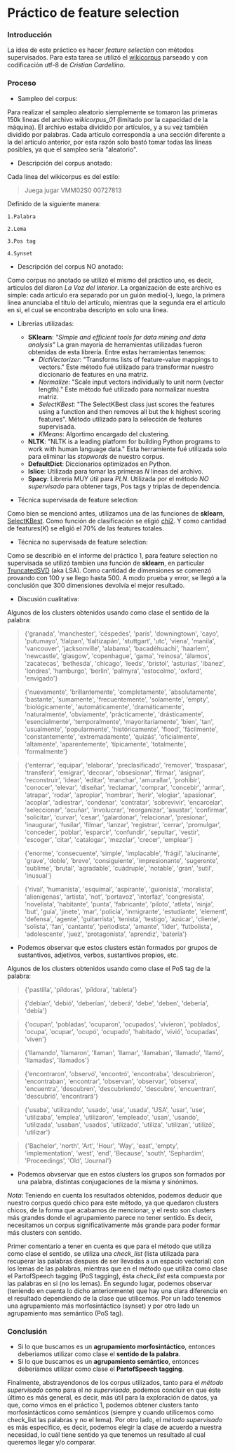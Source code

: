 # Práctico de feature selection

### Introducción

La idea de este práctico es hacer *feature selection* con métodos supervisados.
Para esta tarea se utilizó el [wikicorpus](https://cs.famaf.unc.edu.ar/~ccardellino/resources/wikicorpus/es/) parseado y con codificación utf-8 de *Cristian Cardellino*.

### Proceso
* Sampleo del corpus:

Para realizar el sampleo aleatorio siemplemente se tomaron las primeras 150k lineas del archivo *wikicorpus_01* (limitado por la capacidad de la máquina). El archivo estaba dividido por artículos, y a su vez también dividido por palabras. Cada artículo correspondía a una sección diferente a la del artículo anterior, por esta razón solo bastó tomar todas las lineas posibles, ya que el sampleo sería "aleatorio".
* Descripción del corpus anotado:

Cada linea del wikicorpus es del estilo:

>Juega jugar VMM02S0 00727813

Definido de la siguiente manera:

    1.Palabra

    2.Lema

    3.Pos tag

    4.Synset

    
* Descripción del corpus NO anotado:

Como corpus no anotado se utilizó el mismo del práctico uno, es decir, articulos del diaron *La Voz del Interior*.
La organización de este archivo es simple: cada artículo era separado por un guión medio(-), luego, la primera linea anunciaba el título del artículo, mientras que la segunda era el artículo en si, el cual se encontraba descripto en solo una linea.

* Librerías utilizadas:
    - __SKlearn__: *"Simple and efficient tools for data mining and data analysis"*
    La gran mayoría de herramientas utilizadas fueron obtenidas de esta librería. Entre estas herramientas tenemos:
        - *DictVectorizer*: "Transforms lists of feature-value mappings to vectors." Este método fué utilizado para transformar nuestro diccionario de features en una matriz.
        - *Normalize*: "Scale input vectors individually to unit norm (vector length)." Este método fué utilizado para normalizar nuestra matriz.
        - *SelectKBest*: "The SelectKBest class just scores the features using a function and then removes all but the k highest scoring features". Método utilizado para la selección de features supervisada.
        - *KMeans*: Algortimo encargado del clustering.
    - __NLTK__: "NLTK is a leading platform for building Python programs to work with human language data." Esta herramiente fué utilizada solo para eliminar las *stopwords* de nuestro corpus.
    - __DefaultDict__: Diccionarios optimizados en Python.
    - __Islice__: Utilizada para tomar las primeras *N* lineas del archivo.
    - __Spacy__: Libreria MUY útil para *PLN*. Utilizada por el método *NO supervisado* para obtener tags, Pos tags y triplas de dependencia.


* Técnica supervisada de feature selection:

Como bien se mencionó antes, utilizamos una de las funciones de __sklearn__, [SelectKBest](http://scikit-learn.org/stable/modules/generated/sklearn.feature_selection.SelectKBest.html#sklearn.feature_selection.SelectKBest).
Como función de clasificación se eligió [chi2](http://scikit-learn.org/stable/modules/generated/sklearn.feature_selection.chi2.html#sklearn.feature_selection.chi2). Y como cantidad de features(*K*) se eligió el 70% de las features totales.
* Técnica no supervisada de feature selection:

Como se describió en el informe del práctico 1, para feature selection no supervisada se utilizó tambien una función de __sklearn__, en particular [TruncatedSVD](http://scikit-learn.org/stable/modules/generated/sklearn.decomposition.TruncatedSVD.html) (aka LSA). Como cantidad de dimensiones se comenzó provando con 100 y se llego hasta 500. A modo prueba y error, se llegó a la conclusión que 300 dimensiones devolvía el mejor resultado.

* Discusión cualitativa:

Algunos de los clusters obtenidos usando como clase el sentido de la palabra:
>{'granada', 'manchester', 'céspedes', 'parís', 'downingtown', 'cayo', 'putumayo', 'tlalpan', 'tlaltizapán', 'stuttgart', 'utc', 'viena', 'manila', 'vancouver', 'jacksonville', 'alabama', 'bacadéhuachi', 'haarlem', 'newcastle', 'glasgow', 'copenhague', 'gama', 'reinosa', 'álamos', 'zacatecas', 'bethesda', 'chicago', 'leeds', 'bristol', 'asturias', 'ibanez', 'londres', 'hamburgo', 'berlin', 'palmyra', 'estocolmo', 'oxford', 'envigado'}

>{'nuevamente', 'brillantemente', 'completamente', 'absolutamente', 'bastante', 'sumamente', 'frecuentemente', 'solamente', 'empty', 'biológicamente', 'automáticamente', 'dramáticamente', 'naturalmente', 'obviamente', 'prácticamente', 'drásticamente', 'esencialmente', 'temporalmente', 'mayoritariamente', 'bien', 'tan', 'usualmente', 'popularmente', 'históricamente', 'flood', 'fácilmente', 'constantemente', 'extremadamente', 'quizás', 'oficialmente', 'altamente', 'aparentemente', 'típicamente', 'totalmente', 'formalmente'}

>{'enterrar', 'equipar', 'elaborar', 'preclasificado', 'remover', 'traspasar', 'transferir', 'emigrar', 'decorar', 'obsesionar', 'firmar', 'asignar', 'reconstruir', 'idear', 'editar', 'manchar', 'amurallar', 'prohibir', 'conocer', 'elevar', 'diseñar', 'reclamar', 'comprar', 'concebir', 'armar', 'atrapar', 'rodar', 'apropiar', 'nombrar', 'herir', 'elogiar', 'apasionar', 'acoplar', 'adiestrar', 'condenar', 'contratar', 'sobrevivir', 'encarcelar', 'seleccionar', 'acuñar', 'involucrar', 'reorganizar', 'asustar', 'confirmar', 'solicitar', 'curvar', 'cesar', 'galardonar', 'relacionar', 'presionar', 'inaugurar', 'fusilar', 'filmar', 'lanzar', 'registrar', 'cerrar', 'promulgar', 'conceder', 'poblar', 'esparcir', 'confundir', 'sepultar', 'vestir', 'escoger', 'citar', 'catalogar', 'mezclar', 'crecer', 'emplear'}

>{'enorme', 'consecuente', 'simple', 'implacable', 'frágil', 'alucinante', 'grave', 'doble', 'breve', 'consiguiente', 'impresionante', 'sugerente', 'sublime', 'brutal', 'agradable', 'cuádruple', 'notable', 'gran', 'sutil', 'inusual'}

>{'rival', 'humanista', 'esquimal', 'aspirante', 'guionista', 'moralista', 'alienígenas', 'artista', 'not', 'portavoz', 'interfaz', 'congresista', 'novelista', 'habitante', 'punta', 'fabricante', 'piloto', 'atleta', 'ninja', 'but', 'guía', 'jinete', 'mar', 'policía', 'inmigrante', 'estudiante', 'element', 'defensa', 'agente', 'guitarrista', 'tenista', 'testigo', 'azúcar', 'cliente', 'solista', 'fan', 'cantante', 'periodista', 'amante', 'líder', 'futbolista', 'adolescente', 'juez', 'protagonista', 'aprendiz', 'batería'}

-   Podemos observar que estos clusters están formados por grupos de sustantivos, adjetivos, verbos, sustantivos propios, etc.

Algunos de los clusters obtenidos usando como clase el PoS tag de la palabra:

>{'pastilla', 'píldoras', 'píldora', 'tableta'}

>{'debían', 'debió', 'deberían', 'deberá', 'debe', 'deben', 'debería', 'debía'}

>{'ocupan', 'pobladas', 'ocuparon', 'ocupados', 'vivieron', 'poblados', 'ocupa', 'ocupar', 'ocupó', 'ocupado', 'habitado', 'vivió', 'ocupadas', 'viven'}

>{'llamando', 'llamaron', 'llaman', 'llamar', 'llamaban', 'llamado', 'llamó', 'llamadas', 'llamados'}

>{'encontraron', 'observó', 'encontró', 'encontraba', 'descubrieron', 'encontraban', 'encontrar', 'observan', 'observar', 'observa', 'encuentra', 'descubren', 'descubriendo', 'descubre', 'encuentran', 'descubrió', 'encontrará'}

>{'usaba', 'utilizando', 'usado', 'usa', 'usada', 'USA', 'usar', 'use', 'utilizaba', 'emplea', 'utilizaron', 'empleado', 'usan', 'usando', 'utilizada', 'usaban', 'usados', 'utilizado', 'utiliza', 'utilizan', 'utilizó', 'utilizar'}

>{'Bachelor', 'north', 'Art', 'Hour', 'Way', 'east', 'empty', 'implementation', 'west', 'end', 'Because', 'south', 'Sephardim', 'Proceedings', 'Old', 'Journal'}

-   Podemos obvservar que en estos clusters los grupos son formados por una palabra, distintas conjugaciones de la misma y sinónimos.

*Nota*: Teniendo en cuenta los resultados obtenidos, podemos deducir que nuestro corpus quedó chico para este método, ya que quedaron clusters chicos, de la forma que acabamos de mencionar, y el resto son clusters más grandes donde el agrupamiento parece no tener sentido. Es decir, necesitamos un corpus significativamente más grande para poder formar más clusters con sentido. 

Primer comentario a tener en cuenta es que para el método que utiliza como clase el sentido, se utiliza una *check_list* (lista utilizada para recuperar las palabras despues de ser llevadas a un espacio vectorial) con los lemas de las palabras, mientras que en el método que utiliza como clase el PartofSpeech tagging (PoS tagging), ésta *check_list* esta compuesta por las palabras en si (no los lemas).
En segundo lugar, podemos observar (teniendo en cuenta lo dicho anteriormente) que hay una clara diferencia en el resultado dependiendo de la clase que utilicemos. Por un lado tenemos una agrupamiento más morfosintáctico (synset) y por otro lado un agrupamiento mas semántico (PoS tag).

### Conclusión

* Si lo que buscamos es un __agrupamiento morfosintáctico__, entonces deberiamos utilizar como clase el __sentido de la palabra__.
* Si lo que buscamos es un __agrupamiento semántico__, entonces deberíamos utilizar como clase el __PartofSpeech tagging__.

Finalmente, abstrayendonos de los corpus utilizados, tanto para el *método supervisado* como para el *no supervisado*, podemos concluir en que éste último es más general, es decir, más útil para la exploración de datos, ya que, como vimos en el práctico 1, podemos obtener clusters tanto morfosintácticos como semánticos (siempre y cuando utilicemos como check_list las palabras y no el lema). Por otro lado, el *método supervisado* es más específico, es decir, podemos elegir la clase de acuerdo a nuestra necesidad, lo cuál tiene sentido ya que tenemos un resultado al cual queremos llegar y/o comparar.
